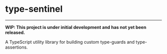# type-sentinel

---

**WIP: This project is under initial development and has not yet been released.**

A TypeScript utility library for building custom type-guards and type-assertions.
